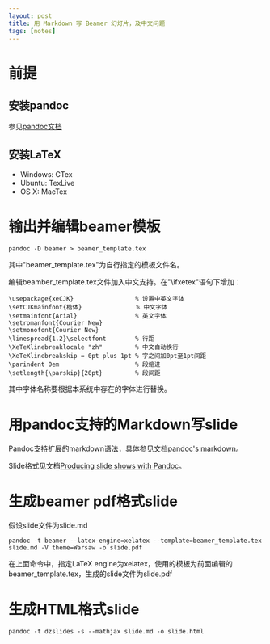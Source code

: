 ```yaml
---
layout: post
title: 用 Markdown 写 Beamer 幻灯片，及中文问题
tags: [notes]
---
```


# 前提

## 安装pandoc

参见[pandoc文档](http://johnmacfarlane.net/pandoc/installing.html)

## 安装LaTeX

  * Windows: CTex
  * Ubuntu: TexLive
  * OS X: MacTex

# 输出并编辑beamer模板
    
    pandoc -D beamer > beamer_template.tex
    

其中"beamer_template.tex"为自行指定的模板文件名。

编辑beamber_template.tex文件加入中文支持。在"\ifxetex"语句下增加：
    
    \usepackage{xeCJK}                 % 设置中英文字体
    \setCJKmainfont{楷体}               % 中文字体
    \setmainfont{Arial}                % 英文字体
    \setromanfont{Courier New}
    \setmonofont{Courier New}
    \linespread{1.2}\selectfont        % 行距
    \XeTeXlinebreaklocale "zh"         % 中文自动换行
    \XeTeXlinebreakskip = 0pt plus 1pt % 字之间加0pt至1pt间距
    \parindent 0em                     % 段缩进
    \setlength{\parskip}{20pt}         % 段间距
    

其中字体名称要根据本系统中存在的字体进行替换。

# 用pandoc支持的Markdown写slide

Pandoc支持扩展的markdown语法，具体参见文档[pandoc's markdown](http://johnmacfarlane.net/pandoc/README.html#pandocs-markdown)。

Slide格式见文档[Producing slide shows with Pandoc](http://johnmacfarlane.net/pandoc/README.html#producing-slide-shows-with-pandoc)。

# 生成beamer pdf格式slide

假设slide文件为slide.md
    
    pandoc -t beamer --latex-engine=xelatex --template=beamer_template.tex slide.md -V theme=Warsaw -o slide.pdf
    

在上面命令中，指定LaTeX engine为xelatex，使用的模板为前面编辑的beamer_template.tex，生成的slide文件为slide.pdf

# 生成HTML格式slide
    
    pandoc -t dzslides -s --mathjax slide.md -o slide.html